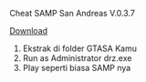 Cheat SAMP San Andreas V.0.3.7

[Download](https://github.com/SparkleSakti/CheatSAMP/raw/main/drz.exe)

1. Ekstrak di folder GTASA Kamu </br>
2. Run as Administrator drz.exe</br>
3. Play seperti biasa SAMP nya
